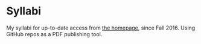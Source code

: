 # Syllabi

My syllabi for up-to-date access from [the homepage](https://lpetrov.cc), since Fall 2016. Using GitHub repos as a PDF publishing tool.


